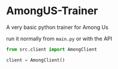 # AmongUS-Trainer
A very basic python trainer for Among Us

run it normally from `main.py` or with the API

```py
from src.client import AmongClient

client = AmongClient()
```
